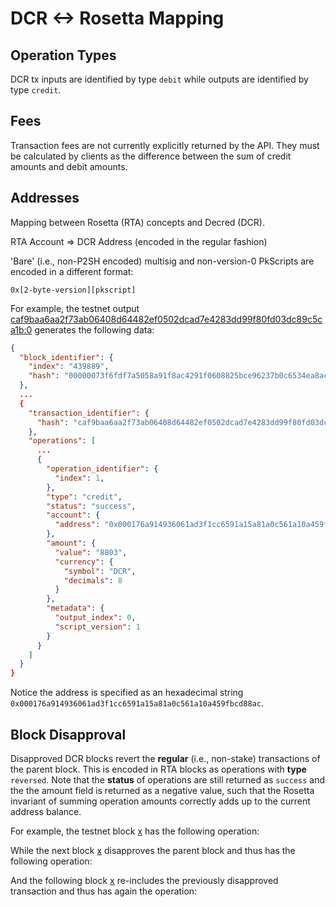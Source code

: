 # DCR <-> Rosetta Mapping

## Operation Types

DCR tx inputs are identified by type `debit` while outputs are identified by type `credit`.

## Fees

Transaction fees are not currently explicitly returned by the API. They must be calculated by clients as the difference between the sum of credit amounts and debit amounts.

## Addresses

Mapping between Rosetta (RTA) concepts and Decred (DCR).

RTA Account => DCR Address (encoded in the regular fashion)

'Bare' (i.e., non-P2SH encoded) multisig and non-version-0 PkScripts are encoded in a different format:

```
0x[2-byte-version][pkscript]
```

For example, the testnet output [caf9baa6aa2f73ab06408d64482ef0502dcad7e4283dd99f80fd03dc89c5ca1b:0](https://testnet.dcrdata.org/tx/caf9baa6aa2f73ab06408d64482ef0502dcad7e4283dd99f80fd03dc89c5ca1b/out/0) generates the following data:

```json
{
  "block_identifier": {
    "index": "439889",
    "hash": "00000073f6fdf7a5058a91f8ac4291f0608825bce96237b0c6534ea8ac85780c"
  },
  ...
  {
    "transaction_identifier": {
      "hash": "caf9baa6aa2f73ab06408d64482ef0502dcad7e4283dd99f80fd03dc89c5ca1b"
    },
    "operations": [
      ...
      {
        "operation_identifier": {
          "index": 1,
        },
        "type": "credit",
        "status": "success",
        "account": {
          "address": "0x000176a914936061ad3f1cc6591a15a81a0c561a10a459fbcd88ac"
        },
        "amount": {
          "value": "8803",
          "currency": {
            "symbol": "DCR",
            "decimals": 8
          }
        },
        "metadata": {
          "output_index": 0,
          "script_version": 1
        }
      }
    ]
  } 
}
```

Notice the address is specified as an hexadecimal string `0x000176a914936061ad3f1cc6591a15a81a0c561a10a459fbcd88ac`.

## Block Disapproval

Disapproved DCR blocks revert the **regular** (i.e., non-stake) transactions of the parent block. This is encoded in RTA blocks as operations with **type** `reversed`. Note that the **status** of operations are still returned as `success` and the the amount field is returned as a negative value, such that the Rosetta invariant of summing operation amounts correctly adds up to the current address balance.

For example, the testnet block [x]() has the following operation:

While the next block [x]() disapproves the parent block and thus has the following operation:

And the following block [x]() re-includes the previously disapproved transaction and thus has again the operation:
